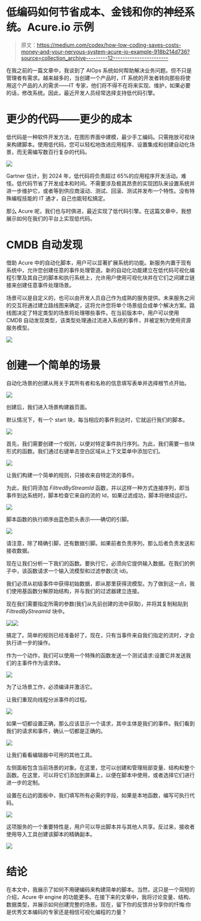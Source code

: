# 低编码如何节省成本、金钱和你的神经系统。Acure.io 示例

> 原文：<https://medium.com/codex/how-low-coding-saves-costs-money-and-your-nervous-system-acure-io-example-918b214d736?source=collection_archive---------12----------------------->

在我之前的一篇文章中，我谈到了 AIOps 系统如何帮助解决业务问题。但不只是管理者有需求。越来越多的，当创建一个产品时，IT 系统的开发者转向那些将使用这个产品的人的需求——IT 专家，他们将不得不在将来实现、维护，如果必要的话，修改系统。因此，最近开发人员经常选择支持低代码引擎。

# **更少的代码——更少的成本**

低代码是一种软件开发方法，在图形界面中建模，最少手工编码。只需拖放可视块来构建脚本。使用低代码，您可以轻松地改进应用程序、设置集成和创建自动化场景，而无需编写数百行复杂的代码。

![](img/d40df0b912ab131061cc8d64026ba544.png)

Gartner 估计，到 2024 年，低代码将负责超过 65%的应用程序开发活动。难怪。低代码节省了开发成本和时间。不需要涉及极其昂贵的实现团队来设置系统并进一步维护它，或者等到供应商滚动、测试、回滚、测试并发布一个特性。没有特殊编程技能的 IT 通才，自己也能轻松搞定。

那么 Acure 呢，我们也与时俱进，最近实现了低代码引擎。在这篇文章中，我想展示如何在我们的平台上实现低代码。

# **CMDB 自动发现**

借助 Acure 中的自动化脚本，用户可以显著扩展系统的功能。新服务内置于现有系统中，允许您创建任意的事件处理管道。新的自动化功能建立在低代码可视化编程引擎及其自己的脚本和执行系统上，允许用户使用可视化块并在它们之间建立链接来创建任意事件处理场景。

场景可以是自定义的，也可以由开发人员自己作为成熟的服务提供。未来服务之间的交互将通过建立路线图来确定，这将允许您将单个场景组合成单个解决方案。路线图决定了特定类型的场景将处理哪些事件。在当前版本中，用户可以使用 CMDB 自动发现类型，该类型处理通过流进入系统的事件，并被定制为使用资源服务模型。

![](img/cc73bb83c06983fc0c60d3859e49da01.png)

# **创建一个简单的场景**

自动化场景的创建从用关于其所有者和名称的信息填写表单并选择根节点开始。

![](img/9e2db9d11c525fae87ca191615a2343d.png)

创建后，我们进入场景构建器页面。

默认情况下，有一个 start 块，每当相应的事件到达时，它就运行我们的脚本。

![](img/d8ef2bc4cffd7027394b05118b63b604.png)

首先，我们需要创建一个规则，以便对特定事件执行序列。为此，我们需要一些块形式的函数。我们通过右键单击空白区域从上下文菜单中添加它们。

![](img/f21ac0870736621594ec41a477ba58ac.png)

让我们构建一个简单的规则，只接收来自特定流的事件。

为此，我们将添加 *FiltredByStreamId* 函数，并以这样一种方式连接序列，即当事件到达系统时，脚本检查它来自的流的 Id，如果过滤成功，脚本将继续运行。

![](img/e3af5f79a9111492ff5e3b7c98515ced.png)

脚本函数的执行顺序由蓝色箭头表示——确切的引脚。

![](img/05f2d664ee55492d41416c8bd78efffb.png)

请注意，除了精确引脚，还有数据引脚。如果前者负责序列，那么后者负责发送和接收数据。

现在让我们分析一下我们的函数。要执行它，必须向它提供输入数据。在我们的例子中，该函数请求一个输入流模型和过滤参数(流 id)。

我们必须从初级事件中获得初始数据，即从那里获得流模型。为了做到这一点，我们使用基函数分解原始结构，并与我们的过滤器建立连接。

现在我们需要指定所需的参数(我们从先前创建的流中获取)，并将其复制粘贴到 *FiltredByStreamId* 块中。

![](img/778b0bd399acae0c718e8cc9c5a63096.png)![](img/9f63de3c969b33c860ee3364be4ed688.png)

搞定了。简单的规则已经准备好了。现在，只有当事件来自我们指定的流时，才会执行进一步的操作。

作为一个动作，我们可以使用一个特殊的函数发送一个测试请求:设置它并发送我们的主事件作为请求体。

![](img/53361bf0463787d658f5145c3718a375.png)

为了让场景工作，必须编译并激活它。

让我们重现向线程分派事件的过程。

![](img/7909aa26e4f1c237b6e2d2269b60fe25.png)

如果一切都设置正确，那么应该显示一个请求，其中主体是我们的事件。我们看到我们的请求和事件，确认一切都是正确的。

![](img/079dafb8422f65aa15711ad55d16b6a2.png)

让我们看看编辑器中可用的其他工具。

左侧面板包含当前场景的对象。在这里，您可以创建和管理局部变量、结构和整个函数。在这里，可以将它们添加到屏幕上，以便在脚本中使用，或者选择它们进行进一步的定制。

设置在右边的面板中，我们填写所有必需的字段，如果是本地函数，编写可执行代码。

![](img/80ee2c4c80c1269d99f89d818c934c25.png)

这项服务的一个重要特性是，用户可以导出脚本并与其他人共享。反过来，接收者使用导入工具创建该脚本的精确副本。

![](img/b21a051b632f1c662cd1736645f7e780.png)

# **结论**

在本文中，我展示了如何不用硬编码来构建简单的脚本。当然，这只是一个简短的介绍，Acure 中 engine 的功能更多。在接下来的文章中，我将讨论变量、结构、数据类型，并展示如何创建完整的场景。现在，留下你的反馈并分享你的忏悔:你是优秀文本编码的专家还是相信可视化编程的力量？
